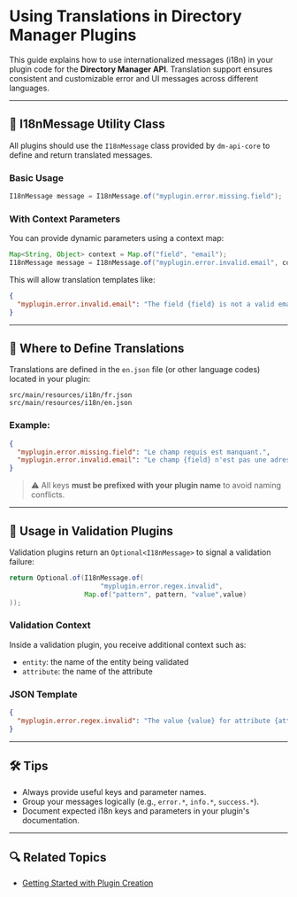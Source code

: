 # Using Translations in Directory Manager Plugins

This guide explains how to use internationalized messages (i18n) in your plugin code for the **Directory Manager API**.
Translation support ensures consistent and customizable error and UI messages across different languages.

---

## 🧩 I18nMessage Utility Class

All plugins should use the `I18nMessage` class provided by `dm-api-core` to define and return translated messages.

### Basic Usage

```java
I18nMessage message = I18nMessage.of("myplugin.error.missing.field");
```

### With Context Parameters

You can provide dynamic parameters using a context map:

```java
Map<String, Object> context = Map.of("field", "email");
I18nMessage message = I18nMessage.of("myplugin.error.invalid.email", context);
```

This will allow translation templates like:

```json
{
  "myplugin.error.invalid.email": "The field {field} is not a valid email address."
}
```

---

## 📂 Where to Define Translations

Translations are defined in the `en.json` file (or other language codes) located in your plugin:

```
src/main/resources/i18n/fr.json
src/main/resources/i18n/en.json
```

### Example:

```json
{
  "myplugin.error.missing.field": "Le champ requis est manquant.",
  "myplugin.error.invalid.email": "Le champ {field} n'est pas une adresse e-mail valide."
}
```

> ⚠️ All keys **must be prefixed with your plugin name** to avoid naming conflicts.

---

## 🛂 Usage in Validation Plugins

Validation plugins return an `Optional<I18nMessage>` to signal a validation failure:

```java
return Optional.of(I18nMessage.of(
                       "myplugin.error.regex.invalid",
                   Map.of("pattern", pattern, "value",value)
));
```

### Validation Context

Inside a validation plugin, you receive additional context such as:

* `entity`: the name of the entity being validated
* `attribute`: the name of the attribute

### JSON Template

```json
{
  "myplugin.error.regex.invalid": "The value {value} for attribute {attribute} in entity {entity} does not match the pattern."
}
```

---

## 🛠 Tips

* Always provide useful keys and parameter names.
* Group your messages logically (e.g., `error.*`, `info.*`, `success.*`).
* Document expected i18n keys and parameters in your plugin's documentation.

---

## 🔍 Related Topics

* [Getting Started with Plugin Creation](./How-to-create-a-plugin.md)
